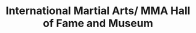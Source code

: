 ---
layout: repo
title: "International Martial Arts/ MMA Hall of Fame and Museum"
id: 21499
permalink: repos/21499/
---